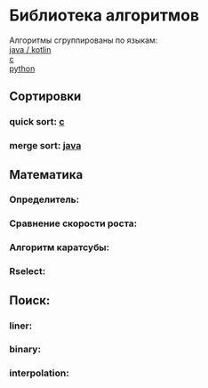 # Библиотека алгоритмов
Алгоритмы сгруппированы по языкам: <br>
[java / kotlin](java) <br>
[с](с)<br>
[python](python)<br>
## Сортировки
### quick sort: [c](c/sort)
### merge sort: [java](java/sorts)
## Математика
### Определитель:
### Сравнение скорости роста:
### Алгоритм каратсубы:
### Rselect:
## Поиск:
### liner:
### binary:
### interpolation:
